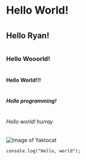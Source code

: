 # <h1> Hello World!
# <h2> Hello Ryan!
# <h3> Hello Wooorld!
# <h4> Hello World!!!
# <h5> Hello programming!
# <h6> Hello world! hurray
![Image of Yaktocat](https://octodex.github.com/images/yaktocat.png)
```
console.log("Hello, world");
```
